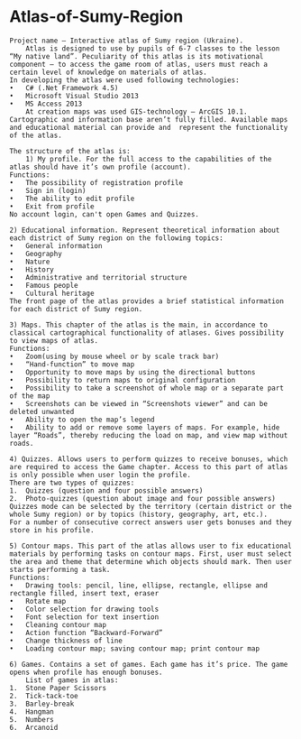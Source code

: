 # Atlas-of-Sumy-Region
	Project name – Interactive atlas of Sumy region (Ukraine).  
		Atlas is designed to use by pupils of 6-7 classes to the lesson “My native land”. Peculiarity of this atlas is its motivational component – to access the game room of atlas, users must reach a certain level of knowledge on materials of atlas.  
	In developing the atlas were used following technologies: 
	•	C# (.Net Framework 4.5) 
	•	Microsoft Visual Studio 2013
	•	MS Access 2013 
		At creation maps was used GIS-technology – ArcGIS 10.1. 
	Cartographic and information base aren’t fully filled. Available maps and educational material can provide and  represent the functionality of the atlas.   

	The structure of the atlas is:
		1) My profile. For the full access to the capabilities of the atlas should have it’s own profile (account). 
	Functions: 
	•	The possibility of registration profile 
	•	Sign in (login) 
	•	The ability to edit profile 
	•	Exit from profile 
	No account login, can't open Games and Quizzes.  

	2) Educational information. Represent theoretical information about each district of Sumy region on the following topics:
	•	General information 
	•	Geography 
	•	Nature 
	•	History 
	•	Administrative and territorial structure 
	•	Famous people 
	•	Cultural heritage 
	The front page of the atlas provides a brief statistical information for each district of Sumy region.
	
	3) Maps. This chapter of the atlas is the main, in accordance to classical cartographical functionality of atlases. Gives possibility to view maps of atlas. 
	Functions: 
	•	Zoom(using by mouse wheel or by scale track bar) 
	•	“Hand-function” to move map 
	•	Opportunity to move maps by using the directional buttons 
	•	Possibility to return maps to original configuration 
	•	Possibility to take a screenshot of whole map or a separate part of the map 
	•	Screenshots can be viewed in “Screenshots viewer” and can be deleted unwanted 
	•	Ability to open the map’s legend 
	•	Ability to add or remove some layers of maps. For example, hide layer “Roads”, thereby reducing the load on map, and view map without roads.
	
	4) Quizzes. Allows users to perform quizzes to receive bonuses, which are required to access the Game chapter. Access to this part of atlas is only possible when user login the profile. 
	There are two types of quizzes: 
	1.	Quizzes (question and four possible answers) 
	2.	Photo-quizzes (question about image and four possible answers) 
	Quizzes mode can be selected by the territory (certain district or the whole Sumy region) or by topics (history, geography, art, etc.). 
	For a number of consecutive correct answers user gets bonuses and they store in his profile. 
	
	5) Contour maps. This part of the atlas allows user to fix educational materials by performing tasks on contour maps. First, user must select the area and theme that determine which objects should mark. Then user starts performing a task. 
	Functions: 
	•	Drawing tools: pencil, line, ellipse, rectangle, ellipse and rectangle filled, insert text, eraser 
	•	Rotate map 
	•	Color selection for drawing tools 
	•	Font selection for text insertion 
	•	Cleaning contour map 
	•	Action function “Backward-Forward” 
	•	Change thickness of line 
	•	Loading contour map; saving contour map; print contour map 
	
	6) Games. Contains a set of games. Each game has it’s price. The game opens when profile has enough bonuses. 
	    List of games in atlas: 
	1.	Stone Paper Scissors 
	2.	Tick-tack-toe 
	3.	Barley-break 
	4.	Hangman 
	5.	Numbers 
	6.	Arcanoid
